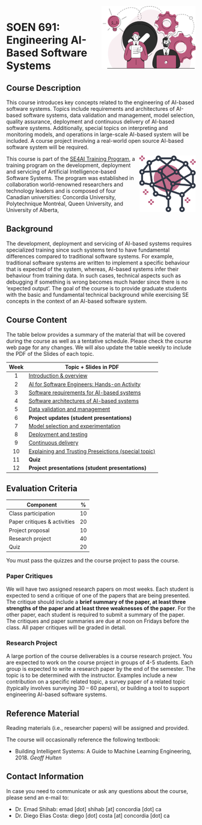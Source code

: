 <img style="float: right;" src="images/component_engineering.svg" alt="EngineeringAISystems" width="250"/>

# SOEN 691: Engineering AI-Based Software Systems

## Course Description

This course introduces key concepts related to the engineering of AI-based software systems. Topics include requirements and architectures of AI-based software systems, data validation and management, model selection, quality assurance, deployment and continuous delivery of AI-based software systems. Additionally, special topics on interpreting and monitoring models, and operations in large-scale AI-based system will be included. A course project involving a real-world open source AI-based software system will be required.

<img style="float:right;" align="right" src="images/logo.svg" alt="SE4AI" width="150"/> 

This course is part of the [SE4AI Training Program](https://www.se4ai.org/), a training program on the development, deployment and servicing of Artificial Intelligence-based Software Systems. The program was established in collaboration world-renowned researchers and technology leaders and is composed of four Canadian universities: Concordia University, Polytechnique Montréal, Queen University, and University of Alberta,  


## Background

The development, deployment and servicing of AI-based systems requires specialized training since such systems tend to have fundamental differences compared to traditional software systems. For example, traditional software systems are written to implement a specific behaviour that is expected of the system, whereas, AI-based systems infer their behaviour from training data. In such cases, technical aspects such as debugging if something is wrong becomes much harder since there is no ‘expected output’. The goal of the course is to provide graduate students with the basic and fundamental technical background while exercising SE concepts in the context of an AI-based software system.


## Course Content 

The table below provides a summary of the material that will be covered during the course as well as a tentative schedule. 
Please check the course web page for any changes. We will also update the table weekly to include the PDF of the Slides of each topic. 

| Week | Topic + Slides in PDF                                                  |
| :--: | ------------------------------------------------------ |
|  1   | [Introduction & overview](lectures/MODULES.md)                              |
|  2   | [AI for Software Engineers: Hands-on Activity](lectures/02_mlpipelines_practical/02_ml_pipelines_practical_slides.pdf)                                   |
|  3   | [Software requirements for AI-based systems](lectures/03_requirements/03_requirements_slides.pdf)                       |
|  4   | [Software architectures of AI-based systems](lectures/04_architecture/04_architecture_slides.pdf)                       |
|  5   | [Data validation and management](lectures/05_data_validation/05_data_validation_slides.pdf)                                       |
|  6   | **Project updates (student presentations)**            |
|  7   | [Model selection and experimentation](lectures/06_model_selection/06_model_selection_slides.pdf)                                      |
|  8   | [Deployment and testing](lectures/07_testing/07_testing_slides.pdf)                                             |
|  9   | [Continuous delivery](lectures/08_deploying/08_deploying_guestlecture_slides.pdf)                                |
|  10  | [Explaining and Trusting Preseictions (special topic)](lectures/09_explanation_trust/09_explaination_trust_slides.pdf) |
|  11  | **Quiz**      |
|  12  | **Project presentations (student presentations)**                                         |


## Evaluation Criteria

| Component                    | %   |
| ---------------------------- | --- |
| Class participation          | 10  |
| Paper critiques & activities | 20  |
| Project proposal             | 10  |
| Research project             | 40  |
| Quiz                         | 20  |

You must pass the quizzes and the course project to pass the course.


### Paper Critiques

We will have two assigned research papers on most weeks. Each student is expected to send a critique of one of the papers that are being presented. The critique should include a **brief summary of the paper, at least three strengths of the paper and at least three weaknesses of the paper**. For the other paper, each student is required to submit a summary of the paper. The critiques and paper summaries are due at noon on Fridays before the class. All paper critiques will be graded in detail.

### Research Project

A large portion of the course deliverables is a course research project. You are expected to work on the course project in groups of 4-5 students. Each group is expected to write a research paper by the end of the semester. The topic is to be determined with the instructor. Examples include a new contribution on a specific related topic, a survey paper of a related topic (typically involves surveying 30 – 60 papers), or building a tool to support engineering AI-based software systems. 



## Reference Material

Reading materials (i.e., researcher papers) will be assigned and provided.

The course will occasionally reference the following textbook:

- Building Intelligent Systems: A Guide to Machine Learning Engineering, 2018. _Geoff Hulten_


## Contact Information

In case you need to communicate or ask any questions about the course, please send an e-mail to:
- Dr. Emad Shihab: emad [dot] shihab [at] concordia [dot] ca
- Dr. Diego Elias Costa: diego [dot] costa [at] concordia [dot] ca 


